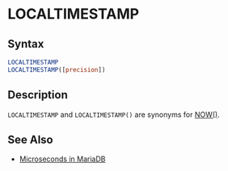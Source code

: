 # LOCALTIMESTAMP

## Syntax

```sql
LOCALTIMESTAMP
LOCALTIMESTAMP([precision])
```

## Description

`LOCALTIMESTAMP` and `LOCALTIMESTAMP()` are synonyms for [NOW()](/built-in-functions/date-time-functions/now).

## See Also

- [Microseconds in MariaDB](/built-in-functions/date-time-functions/microseconds-in-mariadb)